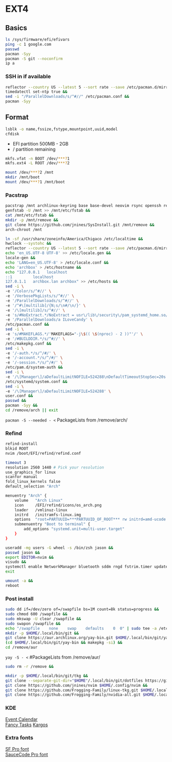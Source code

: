 # EXT4

## Basics

```zsh
ls /sys/firmware/efi/efivars
ping -c 1 google.com
passwd
pacman -Syy
pacman -S git --noconfirm
ip a
```

### SSH in if available

```zsh
reflector --country US --latest 5 --sort rate --save /etc/pacman.d/mirrorlist &&
timedatectl set-ntp true &&
sed -i "/ParallelDownloads/s/^#//" /etc/pacman.conf &&
pacman -Syy
```

## Format

```zsh
lsblk -o name,fssize,fstype,mountpoint,uuid,model
cfdisk
```

- EFI partition 500MB - 2GB
- / partition remaining

```zsh
mkfs.vfat -n BOOT /dev/***?1
mkfs.ext4 -L ROOT /dev/***?2

mount /dev/***?2 /mnt
mkdir /mnt/boot
mount /dev/***?1 /mnt/boot
```

### Pacstrap

```zsh
pacstrap /mnt archlinux-keyring base base-devel neovim rsync openssh reflector git &&
genfstab -U /mnt >> /mnt/etc/fstab &&
cat /mnt/etc/fstab &&
mkdir -p /mnt/remove &&
git clone https://github.com/jnines/SysInstall.git /mnt/remove &&
arch-chroot /mnt
```

```zsh
ln -sf /usr/share/zoneinfo/America/Chigaco /etc/localtime &&
hwclock --systohc &&
reflector --country US --latest 5 --sort rate --save /etc/pacman.d/mirrorlist &&
echo 'en_US.UTF-8 UTF-8' >> /etc/locale.gen &&
locale-gen &&
echo 'LANG=en_US.UTF-8' > /etc/locale.conf &&
echo 'archbox' > /etc/hostname &&
echo "127.0.0.1   localhost
::1         localhost
127.0.1.1   archbox.lan archbox" >> /etc/hosts &&
sed -i \
-e '/Color/s/^#//' \
-e '/VerbosePkgLists/s/^#//' \
-e '/ParallelDownloads/s/^#//' \
-e '/^#\[multilib]/{N;s/\n#/\n/}' \
-e '/\[multilib]/s/^#//' \
-e 's/#NoExtract.*/NoExtract = usr\/lib\/security\/pam_systemd_home.so/' \
-e '/ParallelDownloads/a ILoveCandy' \
/etc/pacman.conf &&
sed -i \
-e 's/#MAKEFLAGS.*/'MAKEFLAGS="-j\$(( \$(nproc) - 2 ))"'/' \
-e '/#BUILDDIR.*/s/^#//' \
/etc/makepkg.conf &&
sed -i \
-e '/-auth.*/s/^/#/' \
-e '/-account.*/s/^/#/' \
-e '/-session.*/s/^/#/' \
/etc/pam.d/system-auth &&
sed -i \
-e '/\[Manager\]/aDefaultLimitNOFILE=524288\nDefaultTimeoutStopSec=20s' \
/etc/systemd/system.conf &&
sed -i \
-e '/\[Manager\]/aDefaultLimitNOFILE=524288' \
user.conf &&
passwd &&
pacman -Syy &&
cd /remove/arch || exit
```

`pacman -S --needed - <`
PackageLists from /remove/arch/

### Refind

```zsh
refind-install
blkid ROOT
nvim /boot/EFI/refind/refind.conf
```

```zsh
timeout 3
resolution 2560 1440 # Pick your resolution
use_graphics_for linux
scanfor manual
fold_linux_kernels false
default_selection "Arch"

menuentry "Arch" {
    volume   "Arch Linux"
    icon     /EFI/refind/icons/os_arch.png
    loader   /vmlinuz-linux
    initrd   /initramfs-linux.img
    options  "root=PARTUUID=***PARTUUID_OF_ROOT*** rw initrd=amd-ucode.img rcu_nocbs=0-15 acpi_enforce_resources=lax nowatchdog nvidia-drm.modeset=1 amd_pstate=guided"
    submenuentry "Boot to terminal" {
        add_options "systemd.unit=multi-user.target"
    }
}
```

```zsh
useradd -mg users -G wheel -s /bin/zsh jason &&
passwd jason &&
export EDITOR=nvim &&
visudo &&
systemctl enable NetworkManager bluetooth sddm rngd fstrim.timer updatedb.timer cups cronie avahi-daemon.service logrotate.timer paccache.timer &&
exit

umount -a &&
reboot
```

### Post install

```zsh
sudo dd if=/dev/zero of=/swapfile bs=1M count=8k status=progress &&
sudo chmod 600 /swapfile &&
sudo mkswap -U clear /swapfile &&
sudo swapon /swapfile &&
echo "/swapfile    none    swap    defaults    0  0" | sudo tee -a /etc/fstab &&
mkdir -p $HOME/.local/bin/git &&
git clone https://aur.archlinux.org/yay-bin.git $HOME/.local/bin/git/yay-bin &&
(cd $HOME/.local/bin/git/yay-bin && makepkg -si) &&
cd /remove/aur
```

`yay -S - <` #PackageLists from /remove/aur/

```zsh
sudo rm -r /remove &&
```

```zsh
mkdir -p $HOME/.local/bin/git/tkg &&
git clone --separate-git-dir="$HOME"/.local/bin/git/dotfiles https://github.com/jnines/dotfiles.git "$HOME"/.local/bin/git/dotf &&
git clone https://github.com/jnines/nvim $HOME/.config/nvim &&
git clone https://github.com/Frogging-Family/linux-tkg.git $HOME/.local/bin/git/tkg/linux-tkg &&
git clone https://github.com/Frogging-Family/nvidia-all.git $HOME/.local/bin/git/tkg/nvidia-all
```

### KDE

[Event Calendar](https://store.kde.org/p/998901/)  
[Fancy Tasks](https://store.kde.org/p/1928026/)
[Kargos](https://github.com/sanniou/kargos6)

### Extra fonts

[SF Pro font](https://github.com/sahibjotsaggu/San-Francisco-Pro-Fonts)  
[SauceCode Pro font](https://github.com/ryanoasis/nerd-fonts/blob/master/patched-fonts/SourceCodePro/Regular/complete/Sauce%20Code%20Pro%20Nerd%20Font%20Complete%20Mono%20Windows%20Compatible.ttf)
